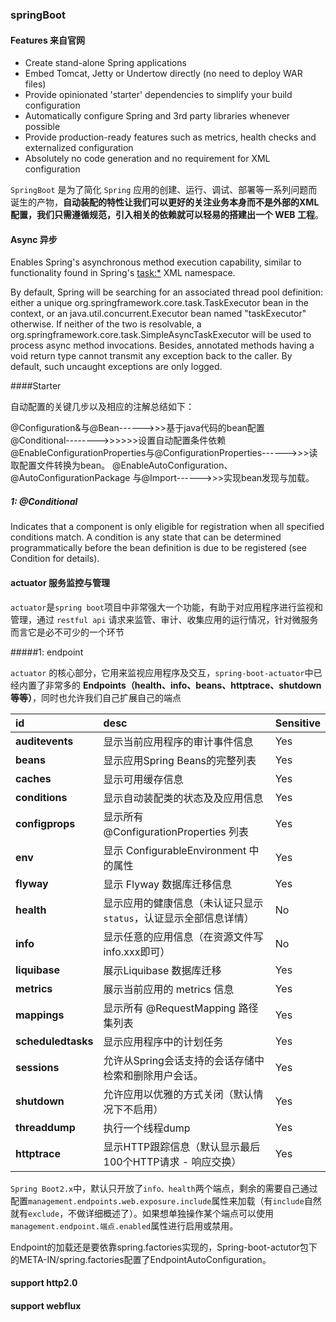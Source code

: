 ### springBoot

#### Features 来自官网

- Create stand-alone Spring applications
- Embed Tomcat, Jetty or Undertow directly (no need to deploy WAR files)
- Provide opinionated 'starter' dependencies to simplify your build configuration
- Automatically configure Spring and 3rd party libraries whenever possible
- Provide production-ready features such as metrics, health checks and externalized configuration
- Absolutely no code generation and no requirement for XML configuration

`SpringBoot` 是为了简化 `Spring` 应用的创建、运行、调试、部署等一系列问题而诞生的产物，**自动装配的特性让我们可以更好的关注业务本身而不是外部的XML配置，我们只需遵循规范，引入相关的依赖就可以轻易的搭建出一个 WEB 工程**。

#### Async 异步

Enables Spring's asynchronous method execution capability, similar to functionality found in Spring's <task:*> XML namespace.

By default, Spring will be searching for an associated thread pool definition: either a unique org.springframework.core.task.TaskExecutor bean in the context, or an java.util.concurrent.Executor bean named "taskExecutor" otherwise. If neither of the two is resolvable, a org.springframework.core.task.SimpleAsyncTaskExecutor will be used to process async method invocations. Besides, annotated methods having a void return type cannot transmit any exception back to the caller. By default, such uncaught exceptions are only logged.

####Starter

自动配置的关键几步以及相应的注解总结如下：

@Configuration&与@Bean------>>>基于java代码的bean配置
@Conditional-------->>>>>>设置自动配置条件依赖
@EnableConfigurationProperties与@ConfigurationProperties------>>>读取配置文件转换为bean。
@EnableAutoConfiguration、@AutoConfigurationPackage 与@Import------>>>实现bean发现与加载。

##### 1: @Conditional

Indicates that a component is only eligible for registration when all specified conditions match.
A condition is any state that can be determined programmatically before the bean definition is due to be registered (see Condition for details).



#### actuator 服务监控与管理

`actuator`是`spring boot`项目中非常强大一个功能，有助于对应用程序进行监视和管理，通过 `restful api` 请求来监管、审计、收集应用的运行情况，针对微服务而言它是必不可少的一个环节

#####1: endpoint

`actuator` 的核心部分，它用来监视应用程序及交互，`spring-boot-actuator`中已经内置了非常多的 **Endpoints（health、info、beans、httptrace、shutdown等等）**，同时也允许我们自己扩展自己的端点

| id                 | desc                                                         | Sensitive |
| :----------------- | :----------------------------------------------------------- | :-------- |
| **auditevents**    | 显示当前应用程序的审计事件信息                               | Yes       |
| **beans**          | 显示应用Spring Beans的完整列表                               | Yes       |
| **caches**         | 显示可用缓存信息                                             | Yes       |
| **conditions**     | 显示自动装配类的状态及及应用信息                             | Yes       |
| **configprops**    | 显示所有 @ConfigurationProperties 列表                       | Yes       |
| **env**            | 显示 ConfigurableEnvironment 中的属性                        | Yes       |
| **flyway**         | 显示 Flyway 数据库迁移信息                                   | Yes       |
| **health**         | 显示应用的健康信息（未认证只显示`status`，认证显示全部信息详情） | No        |
| **info**           | 显示任意的应用信息（在资源文件写info.xxx即可）               | No        |
| **liquibase**      | 展示Liquibase 数据库迁移                                     | Yes       |
| **metrics**        | 展示当前应用的 metrics 信息                                  | Yes       |
| **mappings**       | 显示所有 @RequestMapping 路径集列表                          | Yes       |
| **scheduledtasks** | 显示应用程序中的计划任务                                     | Yes       |
| **sessions**       | 允许从Spring会话支持的会话存储中检索和删除用户会话。         | Yes       |
| **shutdown**       | 允许应用以优雅的方式关闭（默认情况下不启用）                 | Yes       |
| **threaddump**     | 执行一个线程dump                                             | Yes       |
| **httptrace**      | 显示HTTP跟踪信息（默认显示最后100个HTTP请求 - 响应交换）     | Yes       |

`Spring Boot2.x`中，默认只开放了`info、health`两个端点，剩余的需要自己通过配置`management.endpoints.web.exposure.include`属性来加载（有`include`自然就有`exclude`，不做详细概述了）。如果想单独操作某个端点可以使用`management.endpoint.端点.enabled`属性进行启用或禁用。

Endpoint的加载还是要依靠spring.factories实现的，Spring-boot-actutor包下的META-IN/spring.factories配置了EndpointAutoConfiguration。

#### support http2.0

#### support webflux

